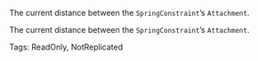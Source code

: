 The current distance between the `SpringConstraint`’s `Attachment`.
	
The current distance between the `SpringConstraint`’s `Attachment`.

Tags: ReadOnly, NotReplicated